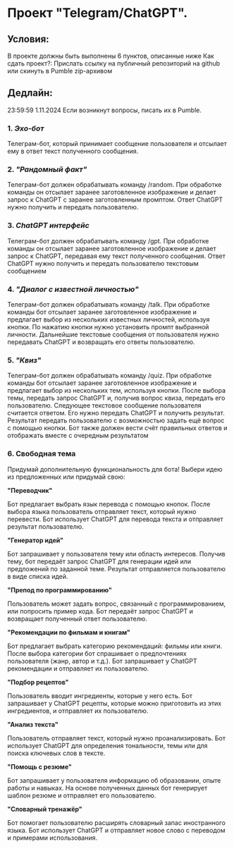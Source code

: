 # Проект "Telegram/ChatGPT".

## Условия:
В проекте должны быть выполнены 6 пунктов, описанные ниже
Как сдать проект?:
Прислать ссылку на публичный репозиторий на github или скинуть в Pumble zip-архивом 

## Дедлайн:
23:59:59 1.11.2024
Если возникнут вопросы, писать их в Pumble.

### 1. *Эхо-бот*
Телеграм-бот, который принимает сообщение пользователя и отсылает ему в ответ
текст полученного сообщения.


### 2. *"Рандомный факт"*
Телеграм-бот должен обрабатывать команду /random.
При обработке команды он отсылает заранее заготовленное изображение
и делает запрос к ChatGPT с заранее заготовленным промптом.
 Ответ ChatGPT нужно получить и передать пользователю.


### 3. *ChatGPT интерфейс*
Телеграм-бот должен обрабатывать команду /gpt.
При обработке команды он отсылает заранее заготовленное изображение
и делает запрос к ChatGPT, передавая ему
текст полученного сообщения. Ответ ChatGPT нужно получить и
передать пользователю текстовым сообщением


### 4. *"Диалог с известной личностью"*
Телеграм-бот должен обрабатывать команду /talk.
При обработке команды бот отсылает заранее заготовленное изображение и
предлагает выбор из нескольких известных личностей,
используя кнопки. По нажатию кнопки нужно установить промпт выбранной личности.
Дальнейшие текстовые сообщения от пользователя нужно передавать ChatGPT и
возвращать его ответы пользователю.


### 5. *"Квиз"*
Телеграм-бот должен обрабатывать команду /quiz.
При обработке команды бот отсылает заранее заготовленное изображение
и предлагает выбор из нескольких тем, используя кнопки.
После выбора темы, передать запрос ChatGPT и, получив вопрос квиза, передать его
пользователю. Следующее текстовое сообщение пользователя считается ответом.
Его нужно передать ChatGPT и получить результат. Результат передать пользователю
с возможностью задать ещё вопрос с помощью кнопки.
Бот также должен вести счёт правильных ответов и
отображать вместе с очередным результатом

### 6. **Свободная тема**

Придумай дополнительную функциональность для бота! Выбери идею из предложенных или придумай свою:

**"Переводчик"**

Бот предлагает выбрать язык перевода с помощью кнопок.
После выбора языка пользователь отправляет текст, который нужно перевести.
Бот использует ChatGPT для перевода текста и отправляет результат пользователю.

**"Генератор идей"**

Бот запрашивает у пользователя тему или область интересов.
Получив тему, бот передаёт запрос ChatGPT для генерации идей или предложений по заданной теме.
Результат отправляется пользователю в виде списка идей.

**"Препод по программированию"**

Пользователь может задать вопрос, связанный с программированием, или попросить пример кода.
Бот передаёт запрос ChatGPT и возвращает полученный ответ пользователю.

**"Рекомендации по фильмам и книгам"**

Бот предлагает выбрать категорию рекомендаций: фильмы или книги.
После выбора категории бот спрашивает о предпочтениях пользователя (жанр, автор и т.д.).
Бот запрашивает у ChatGPT рекомендации и отправляет их пользователю.

**"Подбор рецептов"**

Пользователь вводит ингредиенты, которые у него есть.
Бот запрашивает у ChatGPT рецепты, которые можно приготовить из этих ингредиентов, и отправляет их пользователю.

**"Анализ текста"**

Пользователь отправляет текст, который нужно проанализировать.
Бот использует ChatGPT для определения тональности, темы или для поиска ключевых слов в тексте.

**"Помощь с резюме"**

Бот запрашивает у пользователя информацию об образовании, опыте работы и навыках.
На основе полученных данных бот генерирует шаблон резюме и отправляет его пользователю.

**"Словарный тренажёр"**

Бот помогает пользователю расширять словарный запас иностранного языка.
Бот использует ChatGPT и отправляет новое слово с переводом и примерами использования.